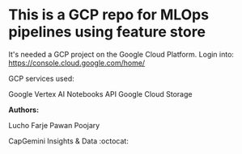 # This is a GCP repo for MLOps pipelines using feature store #


It's needed a GCP project on the Google Cloud Platform.
Login into: https://console.cloud.google.com/home/ 


GCP services used:

Google Vertex AI
Notebooks API
Google Cloud Storage


**Authors:**

Lucho Farje
Pawan Poojary

CapGemini Insights & Data
:octocat: